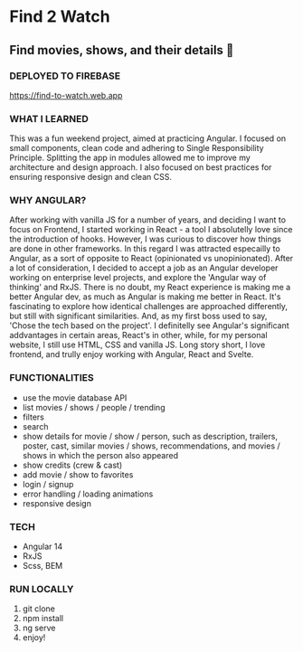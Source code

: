 # Find 2 Watch

## Find movies, shows, and their details :movie_camera:

### DEPLOYED TO FIREBASE
https://find-to-watch.web.app


### WHAT I LEARNED
This was a fun weekend project, aimed at practicing Angular. I focused on small components, clean code and adhering to Single Responsibility Principle. Splitting the app in modules allowed me to improve my architecture and design approach. I also focused on best practices for ensuring responsive design and clean CSS.

### WHY ANGULAR?
After working with vanilla JS for a number of years, and deciding I want to focus on Frontend, I started working in React - a tool I absolutelly love since the introduction of hooks. However, I was curious to discover how things are done in other frameworks. In this regard I was attracted especailly to Angular, as a sort of opposite to React (opinionated vs unopinionated). After a lot of consideration, I decided to accept a job as an Angular developer working on enterprise level projects, and explore the 'Angular way of thinking' and RxJS. There is no doubt, my React experience is making me a better Angular dev, as much as Angular is making me better in React. It's fascinating to explore how identical challenges are approached differently, but still with significant similarities. And, as my first boss used to say, 'Chose the tech based on the project'. I definitelly see Angular's significant addvantages in certain areas, React's in other, while, for my personal website, I still use HTML, CSS and vanilla JS. Long story short, I love frontend, and trully enjoy working with Angular, React and Svelte.

### FUNCTIONALITIES
* use the movie database API
* list movies / shows / people / trending
* filters
* search
* show details for movie / show / person, such as description, trailers, poster, cast, similar movies / shows, recommendations, and movies / shows in which the person also appeared
* show credits (crew & cast)
* add movie / show to favorites
* login / signup
* error handling / loading animations
* responsive design

### TECH
* Angular 14
* RxJS
* Scss, BEM

### RUN LOCALLY
1. git clone
2. npm install
3. ng serve
4. enjoy!
